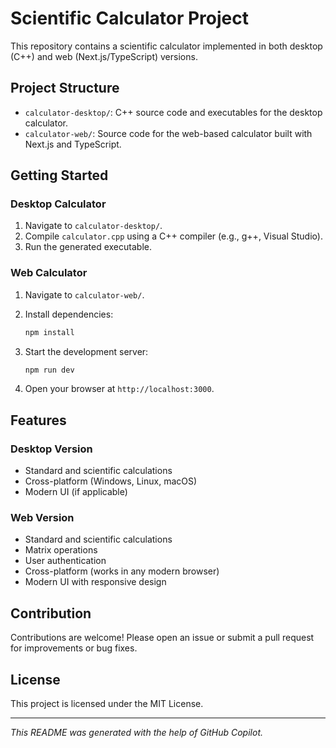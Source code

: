 # Scientific Calculator Project

This repository contains a scientific calculator implemented in both desktop (C++) and web (Next.js/TypeScript) versions.

## Project Structure

- `calculator-desktop/`: C++ source code and executables for the desktop calculator.
- `calculator-web/`: Source code for the web-based calculator built with Next.js and TypeScript.

## Getting Started

### Desktop Calculator

1. Navigate to `calculator-desktop/`.
2. Compile `calculator.cpp` using a C++ compiler (e.g., g++, Visual Studio).
3. Run the generated executable.

### Web Calculator

1. Navigate to `calculator-web/`.
2. Install dependencies:

   ```powershell
   npm install
   ```

3. Start the development server:

   ```powershell
   npm run dev
   ```

4. Open your browser at `http://localhost:3000`.

## Features

### Desktop Version

- Standard and scientific calculations
- Cross-platform (Windows, Linux, macOS)
- Modern UI (if applicable)

### Web Version

- Standard and scientific calculations
- Matrix operations
- User authentication
- Cross-platform (works in any modern browser)
- Modern UI with responsive design

## Contribution

Contributions are welcome! Please open an issue or submit a pull request for improvements or bug fixes.

## License

This project is licensed under the MIT License.

---

_This README was generated with the help of GitHub Copilot._
